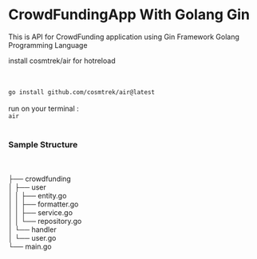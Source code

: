 # CrowdFundingApp With Golang Gin
This is API for CrowdFunding application using Gin Framework Golang Programming Language

install cosmtrek/air for hotreload 

<br><br>
<code>go install github.com/cosmtrek/air@latest</code>
<br>
<br>
run on your terminal :
<br>
<code>air</code>
<br>
<br>
<h3>Sample Structure</h3>
<br>
<br>
├── crowdfunding
<br>│   ├── user
<br>│   │   ├── entity.go
<br>│   │   ├── formatter.go
<br>│   │   ├── service.go
<br>│   │   └── repository.go
<br>│   └── handler
<br>│       └── user.go
<br>└── main.go


